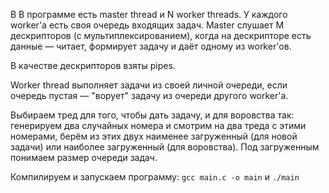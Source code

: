 В В программе есть master thread и N worker threads. У каждого worker'а есть своя очередь входящих задач. Master слушает M дескрипторов (с мультиплексированием), когда на дескрипторе есть данные — читает, формирует задачу и даёт одному из worker'ов.

В качестве дескрипторов взяты pipes.

Worker thread выполняет задачи из своей личной очереди, если очередь пустая — "ворует" задачу из очереди другого worker'а.

Выбираем тред для того, чтобы дать задачу, и для воровства так: генерируем два случайных номера и смотрим на два треда с этими номерами, берём из этих двух наименее загруженный (для новой задачи) или наиболее загруженный (для воровства). Под загруженным понимаем размер очереди задач.

Компилируем и запускаем программу: `gcc main.c -o main` и `./main`
